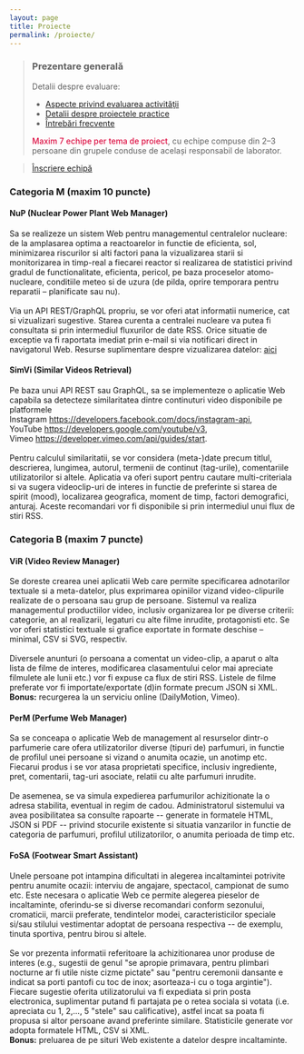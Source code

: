 ```yaml
---
layout: page
title: Proiecte
permalink: /proiecte/
---
```


> ### ️Prezentare generală
> Detalii despre evaluare:
> - <a href="https://profs.info.uaic.ro/~busaco/teach/courses/web/web-exam.html" target="_blank">Aspecte privind evaluarea activităţii </a>
> - <a href="https://profs.info.uaic.ro/~busaco/teach/courses/web/web-projects.html" target="_blank">Detalii despre proiectele practice </a> 
> - <a href="https://docs.google.com/document/d/1-kwayc6-iC5EqXXyk_laMbKxfNhz_wZPxkPNwUZPnsE/edit" target="_blank">Întrebări frecvente </a>
>
> <b style="color: #d14; font-weight:500;">Maxim 7 echipe per tema de proiect</b>, cu echipe compuse din 2–3 persoane din grupele conduse de același responsabil de laborator.
<blockquote class="slides">
    <a href="https://docs.google.com/forms/d/e/1FAIpQLSe9846o2ZHCQ4SxFs-yUOmsoKvQlAIWvFoHwWK2uHXGSGIX-Q/viewform?usp=sf_link" class="slides-link">Înscriere echipă</a>
</blockquote>

### Categoria M (maxim 10 puncte)

<div class="card" markdown="1">

#### <span> <b>NuP</b> (Nuclear Power Plant Web Manager) </span>

Sa se realizeze un sistem Web pentru managementul centralelor nucleare: de la amplasarea optima a 
reactoarelor in functie de eficienta, sol, minimizarea riscurilor si alti factori pana la 
vizualizarea starii si monitorizarea in timp-real a fiecarei reactor si realizarea de 
statistici privind gradul de functionalitate, eficienta, pericol, pe baza proceselor atomo-nucleare, 
conditiile meteo si de uzura (de pilda, oprire temporara pentru reparatii – planificate sau nu). <br> <br>
Via un API REST/GraphQL propriu, se vor oferi atat informatii numerice, cat si vizualizari sugestive. 
Starea curenta a centralei nucleare va putea fi consultata si prin intermediul fluxurilor de date RSS. 
Orice situatie de exceptie va fi raportata imediat prin e-mail si via notificari direct in navigatorul Web.
Resurse suplimentare despre vizualizarea datelor: 
<a href="https://profs.info.uaic.ro/~busaco/teach/courses/cliw/web-film.html#week4">aici</a>

</div>

<div class="card" markdown="1">

#### <b>SimVi</b> (Similar Videos Retrieval)

Pe baza unui API REST sau GraphQL, sa se implementeze o aplicatie Web capabila sa detecteze 
similaritatea dintre continuturi video disponibile pe platformele 
<br> Instagram <https://developers.facebook.com/docs/instagram-api>,
<br> YouTube <https://developers.google.com/youtube/v3>,
<br> Vimeo <https://developer.vimeo.com/api/guides/start>.
<br> <br> Pentru calculul similaritatii, se vor considera (meta-)date precum titlul, descrierea, lungimea, autorul, termenii de continut (tag-urile), comentariile utilizatorilor si altele. Aplicatia va oferi suport pentru cautare multi-criteriala si va sugera videoclip-uri de interes in functie de preferinte si starea de spirit (mood), localizarea geografica, moment de timp, factori demografici, anturaj. Aceste recomandari vor fi disponibile si prin intermediul unui flux de stiri RSS.

</div>

### Categoria B (maxim 7 puncte)

<div class="card" markdown="1">

#### <b>ViR</b> (Video Review Manager)

Se doreste crearea unei aplicatii Web care permite specificarea adnotarilor 
textuale si a meta-datelor, plus exprimarea opiniilor vizand video-clipurile realizate 
de o persoana sau grup de persoane. Sistemul va realiza managementul productiilor video, 
inclusiv organizarea lor pe diverse criterii: categorie, an al realizarii, legaturi cu 
alte filme inrudite, protagonisti etc. Se vor oferi statistici textuale si grafice exportate 
in formate deschise – minimal, CSV si SVG, respectiv.  <br><br>
Diversele anunturi (o persoana a comentat un video-clip, a aparut o alta lista de filme de interes, 
modificarea clasamentului celor mai apreciate filmulete ale lunii etc.) vor fi expuse ca flux de stiri RSS.
Listele de filme preferate vor fi importate/exportate (d)in formate precum JSON si XML. <br>
<b>Bonus:</b> recurgerea la un serviciu online (DailyMotion, Vimeo).   

</div>

<div class="card" markdown="1">

#### <b>PerM</b> (Perfume Web Manager)

Sa se conceapa o aplicatie Web de management al resurselor dintr-o parfumerie care ofera 
utilizatorilor diverse (tipuri de) parfumuri, in functie de profilul unei persoane si 
vizand o anumita ocazie, un anotimp etc. Fiecarui produs i se vor atasa proprietati specifice, 
inclusiv ingrediente, pret, comentarii, tag-uri asociate, relatii cu alte parfumuri inrudite.
<br><br>
De asemenea, se va simula expedierea parfumurilor achizitionate la o adresa stabilita, eventual 
in regim de cadou. Administratorul sistemului va avea posibilitatea sa consulte 
rapoarte -- generate in formatele HTML, JSON si PDF -- privind stocurile existente 
si situatia vanzarilor in functie de categoria de parfumuri, profilul utilizatorilor,
o anumita perioada de timp etc.

</div>

<div class="card" markdown="1">

#### <b>FoSA</b> (Footwear Smart Assistant)

Unele persoane pot intampina dificultati in alegerea incaltamintei potrivite 
pentru anumite ocazii: interviu de angajare, spectacol, campionat de sumo etc. 
Este necesara o aplicatie Web ce permite alegerea pieselor de incaltaminte, 
oferindu-se si diverse recomandari conform sezonului, cromaticii, marcii preferate, 
tendintelor modei, caracteristicilor speciale si/sau stilului vestimentar adoptat de 
persoana respectiva -- de exemplu, tinuta sportiva, pentru birou si altele.
<br><br>
Se vor prezenta informatii referitoare la achizitionarea unor produse de 
interes (e.g., sugestii de genul "se apropie primavara, pentru plimbari 
nocturne ar fi utile niste cizme pictate" sau "pentru ceremonii dansante e 
indicat sa porti pantofi cu toc de inox; asorteaza-i cu o toga argintie"). 
Fiecare sugestie oferita utilizatorului va fi expediata si prin posta electronica, 
suplimentar putand fi partajata pe o retea sociala si votata 
(i.e. apreciata cu 1, 2,..., 5 "stele" sau calificative), astfel incat sa 
poata fi propusa si altor persoane avand preferinte similare. 
Statisticile generate vor adopta formatele HTML, CSV si XML.  </br>
<b>Bonus:</b> preluarea de pe situri Web existente a datelor despre incaltaminte.


</div>